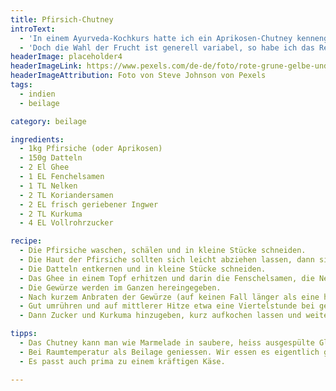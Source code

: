 ```yaml
---
title: Pfirsich-Chutney
introText:
  - 'In einem Ayurveda-Kochkurs hatte ich ein Aprikosen-Chutney kennengelernt, das wir danach häufig selber gemacht haben.'
  - 'Doch die Wahl der Frucht ist generell variabel, so habe ich das Rezept diesmal mit Pfirsichen gemacht. Eine Freundin hatte uns mehrere Kilogramm frischer Pfirsiche geschenkt. Die mussten ja gebührend verarbeitet werden.'
headerImage: placeholder4
headerImageLink: https://www.pexels.com/de-de/foto/rote-grune-gelbe-und-blaue-abstrakte-malerei-1283208/
headerImageAttribution: Foto von Steve Johnson von Pexels
tags:
  - indien
  - beilage

category: beilage

ingredients:
  - 1kg Pfirsiche (oder Aprikosen)
  - 150g Datteln
  - 2 El Ghee
  - 1 EL Fenchelsamen
  - 1 TL Nelken
  - 2 TL Koriandersamen
  - 2 EL frisch geriebener Ingwer
  - 2 TL Kurkuma
  - 4 EL Vollrohrzucker

recipe:
  - Die Pfirsiche waschen, schälen und in kleine Stücke schneiden.
  - Die Haut der Pfirsiche sollten sich leicht abziehen lassen, dann sind sie reif. Wenn sie schon vorher verarbeitet werden sollen – wovon ich abrate -, dann kann man die Pfirsiche kurz in kochendes Wasser legen und dann abziehen.
  - Die Datteln entkernen und in kleine Stücke schneiden.
  - Das Ghee in einem Topf erhitzen und darin die Fenschelsamen, die Nelken und den Koriandersamen erhitzen.
  - Die Gewürze werden im Ganzen hereingegeben.
  - Nach kurzem Anbraten der Gewürze (auf keinen Fall länger als eine halbe Minute, sonst verbrennen sie), die Datteln und die Pfirsiche hinzugeben.
  - Gut umrühren und auf mittlerer Hitze etwa eine Viertelstunde bei geschlossenem Deckel köcheln lassen.
  - Dann Zucker und Kurkuma hinzugeben, kurz aufkochen lassen und weiter ohne Deckel einkochen lassen.

tipps:
  - Das Chutney kann man wie Marmelade in saubere, heiss ausgespülte Gläser abfüllen oder einfrieren.
  - Bei Raumtemperatur als Beilage geniessen. Wir essen es eigentlich gerne zu einem leckeren Dal.
  - Es passt auch prima zu einem kräftigen Käse.

---
```

